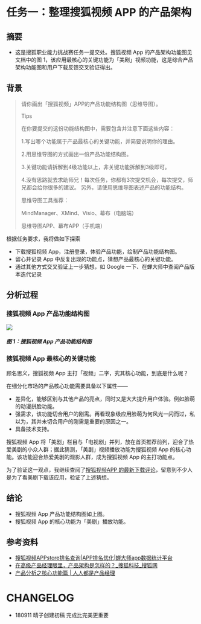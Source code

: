 # 任务一：整理搜狐视频 APP 的产品架构

## 摘要

- 这是搜狐职业能力挑战赛任务一提交处。搜狐视频 App 的产品架构功能图见文档中的图 1，该应用最核心的关键功能为「美剧」视频功能，这是综合产品架构功能图和用户下载反馈交叉验证得出。

## 背景

> 请你画出「搜狐视频」APP的产品功能结构图（思维导图）。
> 
> Tips
> 
> 在你要提交的这份功能结构图中，需要包含并注意下面这些内容：
> 
> 1.写出哪个功能属于产品最核心的关键功能，并简要说明你的理由。
> 
> 2.用思维导图的方式画出一份产品功能结构图。
> 
> 3.关键功能请拆解到4级功能以上，非关键功能拆解到3级即可。
> 
> 4.没有思路就去求助师兄！每次任务，你都有3次提交机会，每次提交，师兄都会给你很多的建议。
> 另外，请使用思维导图表述产品的功能结构。
> 
> 思维导图工具推荐：
> 
> MindManager、XMind、Visio、幕布（电脑端）
> 
> 思维导图APP、幕布APP（手机端）

根据任务要求，我将做如下探索

- 下载搜狐视频 App，注册登录，体验产品功能，绘制产品功能结构图。
- 留心并记录 App 中反复出现的功能点，猜想产品最核心的关键功能。
- 通过其他方式交叉验证上一步猜想，如 Google 一下、在蝉大师中查阅产品版本迭代记录

## 分析过程

### 搜狐视频 App 产品功能结构图

![](https://ws2.sinaimg.cn/large/0069RVTdly1fv5oxjl436j30ug1w011v.jpg)

##### 图 1：搜狐视频 App 产品功能结构图

### 搜狐视频 App 最核心的关键功能

顾名思义，搜狐视频 App 主打「视频」二字，究其核心功能，到底是什么呢？

在细分化市场的产品核心功能需要具备以下属性——

- 差异化，能够区别与其他产品的亮点，同时又是大大提升用户体验。例如脸萌的动漫拼脸功能。
- 强需求，该功能切合用户的刚需。再看现象级应用脸萌为何风光一闪而过，私以为，其并未切合用户的刚需是重要的原因之一。
- 具备技术支持。

搜狐视频 App 将「美剧」栏目与「电视剧」并列，放在首页推荐前列，迎合了热爱美剧的小众人群；据此猜测，「美剧」视频播放功能为搜狐视频 App 的核心功能。该功能迎合热爱美剧的观影人群，成为搜狐视频 App 的主打功能点。

为了验证这一观点，我继续查阅了[搜狐视频APP 的最新下载评论](https://www.chandashi.com/apps/review/appId/458587755/country/cn.html)，留意到不少人是为了看美剧下载该应用，验证了上述猜想。

## 结论

- 搜狐视频 App 产品功能结构图如上图。
- 搜狐视频 App 的核心功能为「美剧」播放功能。

## 参考资料

- [搜狐视频APPstore排名查询|APP排名优化|蝉大师app数据统计平台](https://www.chandashi.com/apps/description/appId/458587755/country/cn.html)
- [在高级产品经理眼里，产品架构是怎样的？_搜狐科技_搜狐网](http://www.sohu.com/a/146194374_114778)
- [产品分析之核心功能篇 | 人人都是产品经理](http://www.woshipm.com/pmd/157584.html)

# CHANGELOG

- 180911 晴子创建初稿 完成比完美更重要